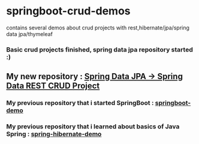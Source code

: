 # springboot-crud-demos
contains several demos about crud projects with rest,hibernate/jpa/spring data jpa/thymeleaf

### Basic crud projects finished, spring data jpa repository started :) 
## My new repository : <a href="https://github.com/kmlisler/springboot-springdata-jpa-cruddemo" target="_blank"> Spring Data JPA -> Spring Data REST CRUD Project </a>

### My previous repository that i started SpringBoot : <a href="https://github.com/kmlisler/springboot-demo " target="_blank"> springboot-demo </a>

### My previous repository that i learned about basics of Java Spring : <a href="https://github.com/kmlisler/spring-hibernate-demo" target="_blank"> spring-hibernate-demo </a>
